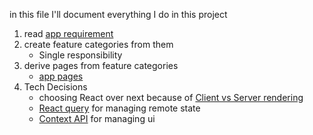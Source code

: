 in this file I'll document everything I do in this project

1. read [app requirement](app%20requirement.md)
2. create feature categories from them
    - Single responsibility
3. derive pages from feature categories
    - [app pages](app%20pages.md)
4. Tech Decisions
    - choosing React over next because of [Client vs Server rendering](../../React/Client%20vs%20Server%20rendering.md)
    - [React query](../../React/React%20query.md) for managing remote state
	- [Context API](../../React/Context%20API.md) for managing ui 